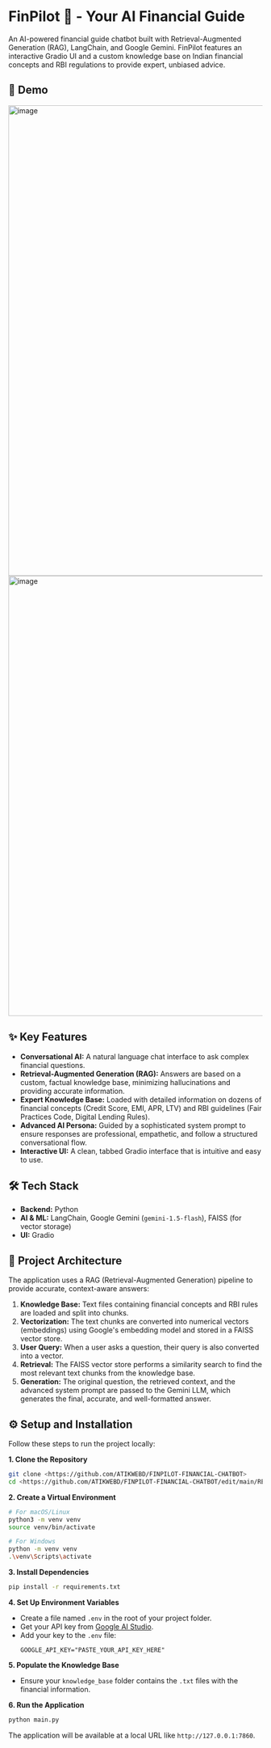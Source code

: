 # FinPilot 🤖 - Your AI Financial Guide

An AI-powered financial guide chatbot built with Retrieval-Augmented Generation (RAG), LangChain, and Google Gemini. FinPilot features an interactive Gradio UI and a custom knowledge base on Indian financial concepts and RBI regulations to provide expert, unbiased advice.

## 🚀 Demo

<img width="1810" height="931" alt="image" src="https://github.com/user-attachments/assets/4c1d4cc9-6b49-4ed9-b5d0-a4944a524560" />
<img width="1579" height="871" alt="image" src="https://github.com/user-attachments/assets/3eccd101-f057-4baf-bf5f-d83dd8d211e6" />



## ✨ Key Features
* **Conversational AI:** A natural language chat interface to ask complex financial questions.
* **Retrieval-Augmented Generation (RAG):** Answers are based on a custom, factual knowledge base, minimizing hallucinations and providing accurate information.
* **Expert Knowledge Base:** Loaded with detailed information on dozens of financial concepts (Credit Score, EMI, APR, LTV) and RBI guidelines (Fair Practices Code, Digital Lending Rules).
* **Advanced AI Persona:** Guided by a sophisticated system prompt to ensure responses are professional, empathetic, and follow a structured conversational flow.
* **Interactive UI:** A clean, tabbed Gradio interface that is intuitive and easy to use.

## 🛠️ Tech Stack
* **Backend:** Python
* **AI & ML:** LangChain, Google Gemini (`gemini-1.5-flash`), FAISS (for vector storage)
* **UI:** Gradio

## 🧠 Project Architecture
The application uses a RAG (Retrieval-Augmented Generation) pipeline to provide accurate, context-aware answers:

1.  **Knowledge Base:** Text files containing financial concepts and RBI rules are loaded and split into chunks.
2.  **Vectorization:** The text chunks are converted into numerical vectors (embeddings) using Google's embedding model and stored in a FAISS vector store.
3.  **User Query:** When a user asks a question, their query is also converted into a vector.
4.  **Retrieval:** The FAISS vector store performs a similarity search to find the most relevant text chunks from the knowledge base.
5.  **Generation:** The original question, the retrieved context, and the advanced system prompt are passed to the Gemini LLM, which generates the final, accurate, and well-formatted answer.

## ⚙️ Setup and Installation

Follow these steps to run the project locally:

**1. Clone the Repository**
```bash
git clone <https://github.com/ATIKWEBD/FINPILOT-FINANCIAL-CHATBOT>
cd <https://github.com/ATIKWEBD/FINPILOT-FINANCIAL-CHATBOT/edit/main/README.md>
```

**2. Create a Virtual Environment**
```bash
# For macOS/Linux
python3 -m venv venv
source venv/bin/activate

# For Windows
python -m venv venv
.\venv\Scripts\activate
```

**3. Install Dependencies**
```bash
pip install -r requirements.txt
```

**4. Set Up Environment Variables**
* Create a file named `.env` in the root of your project folder.
* Get your API key from [Google AI Studio](https://aistudio.google.com/).
* Add your key to the `.env` file:
    ```
    GOOGLE_API_KEY="PASTE_YOUR_API_KEY_HERE"
    ```

**5. Populate the Knowledge Base**
* Ensure your `knowledge_base` folder contains the `.txt` files with the financial information.

**6. Run the Application**
```bash
python main.py
```
The application will be available at a local URL like `http://127.0.0.1:7860`.
